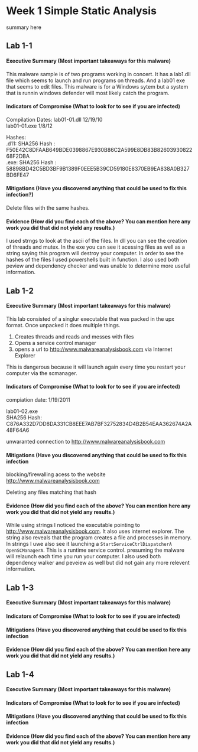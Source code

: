 # Week 1 Simple Static Analysis
  summary here

## Lab 1-1
  
#### Executive Summary (Most important takeaways for this malware)
This malware sample is of two programs working in concert. It has a lab1.dll file which seems to launch and run programs on threads. And a lab01 exe that  seems to edit files. This malware is for a Windows sytem but a system that is runnin windows defender will most likely catch the program.
#### Indicators of Compromise (What to look for to see if you are infected)
 Compilation Dates: 
 lab01-01.dll 12/19/10 \
 lab01-01.exe 1/8/12 
 
 Hashes: \
  .d11: SHA256 Hash      : F50E42C8DFAAB649BDE0398867E930B86C2A599E8DB83B8260393082268F2DBA \
  .exe: SHA256 Hash      : 58898BD42C5BD3BF9B1389F0EEE5B39CD59180E8370EB9EA838A0B327BD6FE47
  

#### Mitigations (Have you discovered anything that could be used to fix this infection?)

Delete files with the same hashes.

#### Evidence (How did you find each of the above? You can mention here any work you did that did not yield any results.)

I used strngs to look at the ascii of the files. In dll you can see the creation of threads and mutex. In the exe you can see it acessing files as well as a string saying this program will destroy your computer. In order to see the hashes of the files I used powershells built in function. I also used both peview and dependency checker and was unable to determine more useful information. 

## Lab 1-2

#### Executive Summary (Most important takeaways for this malware)

This lab consisted of a singlur executable that was packed in the upx format. Once unpacked it does multiple things.

1) Creates threads and reads and messes with files 
2) Opens a service control manager
3) opens a url to http://www.malwareanalysisbook.com via Internet Explorer

This is dangerous because it will launch again every time you restart your computer via the scmanager.

#### Indicators of Compromise (What to look for to see if you are infected)

compiation date: 1/19/2011 

lab01-02.exe \
SHA256 Hash: C876A332D7DD8DA331CB8EEE7AB7BF32752834D4B2B54EAA362674A2A48F64A6

unwaranted connection to http://www.malwareanalysisbook.com

#### Mitigations (Have you discovered anything that could be used to fix this infection

blocking/firewalling acess to the website http://www.malwareanalysisbook.com

Deleting any files matching that hash 


#### Evidence (How did you find each of the above? You can mention here any work you did that did not yield any results.)
While using strings I noticed the executable pointing to http://www.malwareanalysisbook.com. It also uses internet explorer. The string also reveals that the program creates a file and processes in memory. In strings I uwe also see it launching a ```StartServiceCtrlDispatcherA
 OpenSCManagerA```. This is a runtime service control. presuming the malware will relaunch each time you run your computer. I also used both dependency walker and peveiew as well but did not gain any more relevent information.

## Lab 1-3

#### Executive Summary (Most important takeaways for this malware)


#### Indicators of Compromise (What to look for to see if you are infected)

#### Mitigations (Have you discovered anything that could be used to fix this infection

#### Evidence (How did you find each of the above? You can mention here any work you did that did not yield any results.)


## Lab 1-4


#### Executive Summary (Most important takeaways for this malware)


#### Indicators of Compromise (What to look for to see if you are infected)

#### Mitigations (Have you discovered anything that could be used to fix this infection

#### Evidence (How did you find each of the above? You can mention here any work you did that did not yield any results.)
